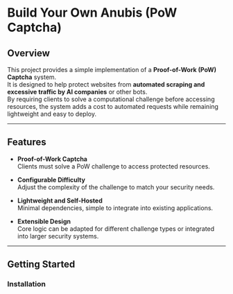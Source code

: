 # Build Your Own Anubis (PoW Captcha)

## Overview

This project provides a simple implementation of a **Proof-of-Work (PoW) Captcha** system.  
It is designed to help protect websites from **automated scraping and excessive traffic by AI companies** or other bots.  
By requiring clients to solve a computational challenge before accessing resources, the system adds a cost to automated requests while remaining lightweight and easy to deploy.

---

## Features

- **Proof-of-Work Captcha**  
  Clients must solve a PoW challenge to access protected resources.

- **Configurable Difficulty**  
  Adjust the complexity of the challenge to match your security needs.

- **Lightweight and Self-Hosted**  
  Minimal dependencies, simple to integrate into existing applications.

- **Extensible Design**  
  Core logic can be adapted for different challenge types or integrated into larger security systems.

---

## Getting Started

### Installation


